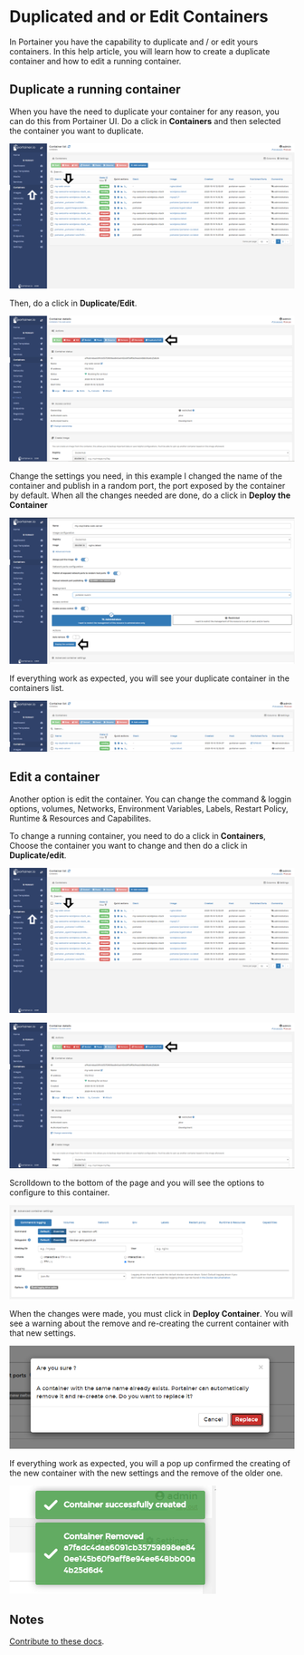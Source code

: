 # Duplicated and or Edit Containers

In Portainer you have the capability to duplicate and / or edit yours containers. In this help article, you will learn how to create a duplicate container and how to edit a running container. 

## Duplicate a running container

When you have the need to duplicate your container for any reason, you can do this from Portainer UI. Do a click in <b>Containers</b> and then selected the container you want to duplicate.

![duplicate](assets/ownership-1.png)

Then, do a click in <b>Duplicate/Edit</b>.

![duplicate](assets/duplicate-1.png)

Change the settings you need, in this example I changed the name of the container and publish in a random port, the port exposed by the container by default. When all the changes needed are done, do a click in <b>Deploy the Container</b>

![duplicate](assets/duplicate-2.png)

If everything work as expected, you will see your duplicate container in the containers list. 

![duplicate](assets/duplicate-3.png)

## Edit a container

Another option is edit the container. You can change the command & loggin options, volumes, Networks, Environment Variables, Labels, Restart Policy, Runtime & Resources and Capabilites. 

To change a running container, you need to do a click in <b>Containers</b>, Choose the container you want to change and then do a click in <b>Duplicate/edit</b>.

![duplicate](assets/ownership-1.png)

![duplicate](assets/duplicate-1.png)

Scrolldown to the bottom of the page and you will see the options to configure to this container. 

![duplicate](assets/duplicate-4.png)

When the changes were made, you must click in <b>Deploy Container</b>. You will see a warning about the remove and re-creating the current container with that new settings. 

![duplicate](assets/duplicate-5.png)

If everything work as expected, you will a pop up confirmed the creating of the new container with the new settings and the remove of the older one. 

![duplicate](assets/duplicate-6.png)

## Notes

[Contribute to these docs](https://github.com/portainer/portainer-docs/blob/master/contributing.md).